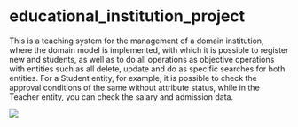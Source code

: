# educational_institution_project
 

<p>This is a teaching system for the management of a domain institution, where the domain model is implemented, with which it is possible to register new and students, as well as to do all operations as objective operations with entities such as all delete, update and do as specific searches for both entities. For a Student entity, for example, it is possible to check the approval conditions of the same without attribute status, while in the Teacher entity, you can check the salary and admission data.</p>

<img src="https://img.shields.io/badge/Java-v17-red"/>

